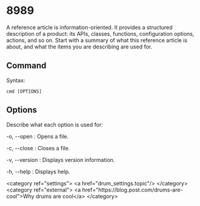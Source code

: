 # 8989

A reference article is information-oriented.
It provides a structured description of a product:
its APIs, classes, functions, configuration options, actions, and so on.
Start with a summary of what this reference article is about, and what the items you are describing are used for.

## Command

Syntax:

```shell
cmd [OPTIONS]
```

## Options

Describe what each option is used for:

-o, --open
: Opens a file.

-c, --close
: Closes a file.

-v, --version
: Displays version information.

-h, --help
: Displays help.

<seealso>
    &lt;category ref="settings"&gt;
        &lt;a href="drum_settings.topic"/&gt;
    &lt;/category&gt;
    &lt;category ref="external"&gt;
        &lt;a href="https://blog.post.com/drums-are-cool"&gt;Why drums are cool&lt;/a&gt;
    &lt;/category&gt;
</seealso>